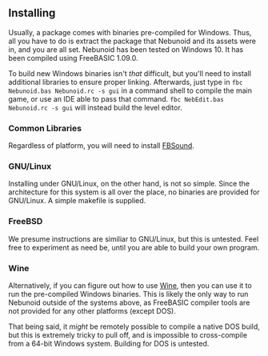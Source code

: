 ## Installing
Usually, a package comes with binaries pre-compiled for Windows. Thus, all you have to do is extract the package that Nebunoid and its assets were in, and you are all set. Nebunoid has been tested on Windows 10. It has been compiled using FreeBASIC 1.09.0.

To build new Windows binaries isn't *that* difficult, but you'll need to install additional libraries to ensure proper linking. Afterwards, just type in `fbc Nebunoid.bas Nebunoid.rc -s gui` in a command shell to compile the main game, or use an IDE able to pass that command. `fbc NebEdit.bas Nebunoid.rc -s gui` will instead build the level editor.

### Common Libraries
Regardless of platform, you will need to install [FBSound](https://www.freebasic.net/forum/viewtopic.php?t=28905).

### GNU/Linux
Installing under GNU/Linux, on the other hand, is not so simple. Since the architecture for this system is all over the place, no binaries are provided for GNU/Linux. A simple makefile is supplied.

### FreeBSD
We presume instructions are similiar to GNU/Linux, but this is untested. Feel free to experiment as need be, until you are able to build your own program.

### Wine
Alternatively, if you can figure out how to use [Wine](http://www.winehq.org/), then you can use it to run the pre-compiled Windows binaries. This is likely the only way to run Nebunoid outside of the systems above, as FreeBASIC compiler tools are not provided for any other platforms (except DOS).

That being said, it *might* be remotely possible to compile a native DOS build, but this is extremely tricky to pull off, and is impossible to cross-compile from a 64-bit Windows system. Building for DOS is untested.
